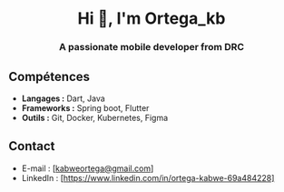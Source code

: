 <h1 align="center">Hi 👋, I'm Ortega_kb</h1>
<h3 align="center">A passionate mobile developer from DRC</h3>

## Compétences

* **Langages :** Dart, Java
* **Frameworks :** Spring boot, Flutter
* **Outils :** Git, Docker, Kubernetes, Figma

## Contact

* E-mail : [kabweortega@gmail.com]
* LinkedIn : [https://www.linkedin.com/in/ortega-kabwe-69a484228]

